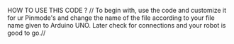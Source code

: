 HOW TO USE THIS CODE ?
// To begin with, use the code and customize it for ur Pinmode's and change the name of the file according to your file name given to Arduino UNO.
Later check for connections and your robot is good to go.//
